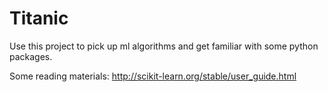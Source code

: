 # Titanic
Use this project to pick up ml algorithms and get familiar with some python packages.

Some reading materials:
http://scikit-learn.org/stable/user_guide.html
